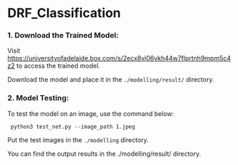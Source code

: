# DRF_Classification

### 1. Download the Trained Model:

Visit https://universityofadelaide.box.com/s/2ecx8vj06vkh44w7flprtnh9mpm5c4z2 to access the trained model.

Download the model and place it in the `./modelling/result/` directory.

### 2. Model Testing:

To test the model on an image, use the command below:
```
 python3 test_net.py --image_path 1.jpeg
```
Put the test images in the `./modelling` directory.

You can find the output results in the ./modelling/result/ directory.

